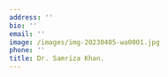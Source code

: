 ```yaml
---
address: ''
bio: ''
email: ''
image: /images/img-20230405-wa0001.jpg
phone: ''
title: Dr. Samriza Khan.
---
```




